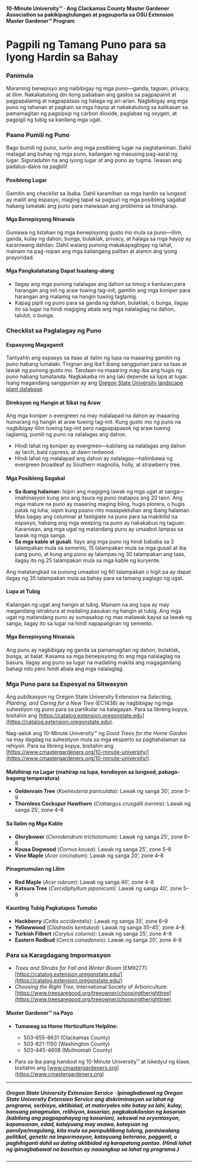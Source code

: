 #### 10-Minute University™ · Ang Clackamas County Master Gardener Association sa pakikipagtulungan at pagsuporta sa OSU Extension Master Gardener™ Program

# Pagpili ng Tamang Puno para sa Iyong Hardin sa Bahay

### Panimula

Maraming benepisyo ang naibibigay ng mga puno—ganda, taguan, privacy, at lilim. Nakakatulong din itong pababain ang gastos sa pagpapainit at pagpapalamig at nagpapataas ng halaga ng ari-arian. Nagbibigay ang mga puno ng tahanan at pagkain sa mga hayop at nakakatulong sa kalikasan sa pamamagitan ng pagsipsip ng carbon dioxide, paglabas ng oxygen, at pagpigil ng tubig sa kanilang mga ugat.

### Paano Pumili ng Puno

Bago bumili ng puno, suriin ang mga posibleng lugar na pagtataniman. Dahil matagal ang buhay ng mga puno, kailangan ng masusing pag-aaral ng lugar. Siguraduhin na ang iyong lugar at ang puno ay tugma. Iwasan ang padalus-dalos na pagbili!

#### Posibleng Lugar

Gamitin ang checklist sa ibaba. Dahil karamihan sa mga hardin sa lungsod ay maliit ang espasyo, maging tapat sa pagsuri ng mga posibleng sagabal habang lumalaki ang puno para maiwasan ang problema sa hinaharap.

#### Mga Benepisyong Ninanais

Gumawa ng listahan ng mga benepisyong gusto mo mula sa puno—lilim, ganda, kulay ng dahon, bunga, bulaklak, privacy, at halaga sa mga hayop ay karaniwang dahilan. Dahil walang punong makakapagbigay ng lahat, mainam na pag-isipan ang mga kailangang palitan at alamin ang iyong prayoridad.

#### Mga Pangkalahatang Dapat Isaalang-alang

- Ilagay ang mga punong nalalagas ang dahon sa timog o kanluran para harangan ang init ng araw tuwing tag-init; gamitin ang mga koniper para harangan ang malamig na hangin tuwing taglamig.
- Kapag pipili ng puno para sa ganda ng dahon, bulaklak, o bunga, ilagay ito sa lugar na hindi magiging abala ang mga nalalaglag na dahon, talulot, o bunga.

### Checklist sa Paglalagay ng Puno

#### Espasyong Magagamit

Tantyahin ang espasyo sa itaas at ilalim ng lupa na maaaring gamitin ng puno habang lumalaki. Tingnan ang iba’t ibang sanggunian para sa taas at lawak ng punong gusto mo. Tandaan na maaaring mag-iba ang hugis ng puno habang tumatanda. Nagkakaiba rin ang laki depende sa lupa at lugar. Isang magandang sanggunian ay ang [Oregon State University landscape plant database](https://landscapeplants.oregonstate.edu/).

#### Direksyon ng Hangin at Sikat ng Araw

Ang mga koniper o evergreen na may malalapad na dahon ay maaaring humarang ng hangin at araw tuwing tag-init. Kung gusto mo ng puno na nagbibigay-lilim tuwing tag-init pero nagpapapasok ng araw tuwing taglamig, pumili ng puno na nalalagas ang dahon.

- Hindi lahat ng koniper ay evergreen—kabilang sa nalalagas ang dahon ay larch, bald cypress, at dawn redwood.
- Hindi lahat ng malalapad ang dahon ay nalalagas—halimbawa ng evergreen broadleaf ay Southern magnolia, holly, at strawberry tree.

#### Mga Posibleng Sagabal

- **Sa ibang halaman**: Isipin ang magiging lawak ng mga ugat at sanga—imahinasyon kung ano ang itsura ng puno matapos ang 20 taon. Ang mga mature na puno ay maaaring maging bilog, hugis plorera, o hugis patak ng luha; isipin kung paano nito maaapektuhan ang ibang halaman. Mas bagay ang columnar at fastigiate na puno para sa makikitid na espasyo, habang ang mga weeping na puno ay nakakabuo ng taguan. Karaniwan, ang mga ugat ng matandang puno ay umaabot lampas sa lawak ng mga sanga.
- **Sa mga kable at gusali**: Ilayo ang mga puno ng hindi bababa sa 3 talampakan mula sa semento, 15 talampakan mula sa mga gusali at iba pang puno, at kung ang puno ay lalampas ng 30 talampakan ang taas, ilagay ito ng 25 talampakan mula sa mga kable ng kuryente.

Ang matatangkad na punong umaabot ng 60 talampakan o higit pa ay dapat ilagay ng 35 talampakan mula sa bahay para sa tamang paglago ng ugat.

#### Lupa at Tubig

Kailangan ng ugat ang hangin at tubig. Mainam na ang lupa ay may magandang istraktura at madaling pasukan ng hangin at tubig. Ang mga ugat ng matandang puno ay sumasakop ng mas malawak kaysa sa lawak ng sanga; ilagay ito sa lugar na hindi napapaligiran ng semento.

#### Mga Benepisyong Ninanais

Ang puno ay nagbibigay ng ganda sa pamamagitan ng dahon, bulaklak, bunga, at balat. Kasama sa mga benepisyong ito ang mga nalalaglag na basura. Ilagay ang puno sa lugar na madaling makita ang magagandang bahagi nito pero hindi abala ang mga nalalaglag.

### Mga Puno para sa Espesyal na Sitwasyon

Ang publikasyon ng Oregon State University Extension na *Selecting, Planting, and Caring for a New Tree* (EC1438) ay nagbibigay ng mga suhestiyon ng puno para sa partikular na kalagayan. Para sa libreng kopya, bisitahin ang [https://catalog.extension.oregonstate.edu](https://catalog.extension.oregonstate.edu).

Nag-aalok ang 10-Minute University™ ng *Good Trees for the Home Garden* na may dagdag na suhestiyon mula sa mga eksperto sa paghahalaman sa rehiyon. Para sa libreng kopya, bisitahin ang [https://www.cmastergardeners.org/10-minute-university/](https://www.cmastergardeners.org/10-minute-university/).

#### Mahihirap na Lugar (mahirap na lupa, kondisyon sa lungsod, pabago-bagong temperatura)

- **Goldenrain Tree** (*Koelreuteria paniculata*): Lawak ng sanga 30’, zone 5–9
- **Thornless Cockspur Hawthorn** (*Crataegus crusgalli inermis*): Lawak ng sanga 25’, zone 4–8

#### Sa Ilalim ng Mga Kable

- **Glorybower** (*Clerodendrum trichotomum*): Lawak ng sanga 25’, zone 6–8
- **Kousa Dogwood** (*Cornus kousa*): Lawak ng sanga 25’, zone 5–8
- **Vine Maple** (*Acer circinatum*): Lawak ng sanga 20’, zone 4–8

#### Pinagmumulan ng Lilim

- **Red Maple** (*Acer rubrum*): Lawak ng sanga 40’, zone 4–8
- **Katsura Tree** (*Cercidiphyllum japonicum*): Lawak ng sanga 40’, zone 5–8

#### Kaunting Tubig Pagkatapos Tumubo

- **Hackberry** (*Celtis occidentalis*): Lawak ng sanga 35’, zone 6–9
- **Yellowwood** (*Cladrastis kentukea*): Lawak ng sanga 35–45’, zone 4–8
- **Turkish Filbert** (*Corylus colurna*): Lawak ng sanga 25’, zone 4–8
- **Eastern Redbud** (*Cercis canadensis*): Lawak ng sanga 20’, zone 4–8

### Para sa Karagdagang Impormasyon

- *Trees and Shrubs for Fall and Winter Bloom* (EM9277): [https://catalog.extension.oregonstate.edu/](https://catalog.extension.oregonstate.edu/)
- *Choosing the Right Tree*, International Society of Arboriculture: [https://www.treesaregood.org/treeowner/choosingtherighttree](https://www.treesaregood.org/treeowner/choosingtherighttree)

#### Master Gardener™ na Payo

- **Tumawag sa Home Horticulture Helpline:**
  - 503-655-8631 (Clackamas County)
  - 503-821-1150 (Washington County)
  - 503-445-4608 (Multnomah County)

- Para sa iba pang handout ng 10-Minute University™ at iskedyul ng klase, bisitahin ang [www.cmastergardeners.org](https://www.cmastergardeners.org)

---

##### Oregon State University Extension Service · Ipinagbabawal ng Oregon State University Extension Service ang diskriminasyon sa lahat ng programa, serbisyo, aktibidad, at materyales nito batay sa lahi, kulay, bansang pinagmulan, relihiyon, kasarian, pagkakakilanlan ng kasarian (kabilang ang pagpapahayag ng kasarian), sekswal na oryentasyon, kapansanan, edad, katayuang may asawa, katayuan ng pamilya/magulang, kita mula sa pampublikong tulong, paniniwalang politikal, genetic na impormasyon, katayuang beterano, pagganti, o paghihiganti dahil sa dating aktibidad ng karapatang pantao. (Hindi lahat ng ipinagbabawal na basehan ay naaangkop sa lahat ng programa.)
---